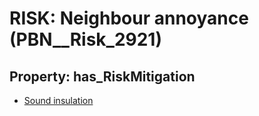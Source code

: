 # RISK: __Neighbour annoyance__ (PBN__Risk_2921)

## Property: has_RiskMitigation

* [Sound insulation](PBN__Mitigation_1098)

